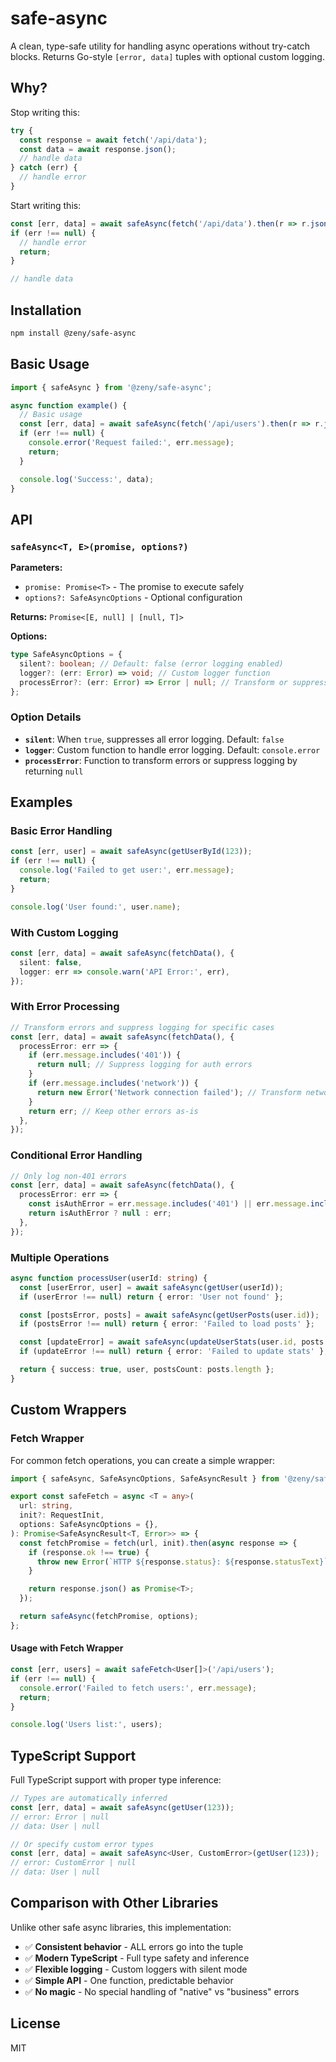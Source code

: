 # safe-async

A clean, type-safe utility for handling async operations without try-catch blocks. Returns Go-style `[error, data]` tuples with optional custom logging.

## Why?

Stop writing this:

```typescript
try {
  const response = await fetch('/api/data');
  const data = await response.json();
  // handle data
} catch (err) {
  // handle error
}
```

Start writing this:

```typescript
const [err, data] = await safeAsync(fetch('/api/data').then(r => r.json()));
if (err !== null) {
  // handle error
  return;
}

// handle data
```

## Installation

```bash
npm install @zeny/safe-async
```

## Basic Usage

```typescript
import { safeAsync } from '@zeny/safe-async';

async function example() {
  // Basic usage
  const [err, data] = await safeAsync(fetch('/api/users').then(r => r.json()));
  if (err !== null) {
    console.error('Request failed:', err.message);
    return;
  }

  console.log('Success:', data);
}
```

## API

### `safeAsync<T, E>(promise, options?)`

**Parameters:**

- `promise: Promise<T>` - The promise to execute safely
- `options?: SafeAsyncOptions` - Optional configuration

**Returns:** `Promise<[E, null] | [null, T]>`

**Options:**

```typescript
type SafeAsyncOptions = {
  silent?: boolean; // Default: false (error logging enabled)
  logger?: (err: Error) => void; // Custom logger function
  processError?: (err: Error) => Error | null; // Transform or suppress errors
};
```

### Option Details

- **`silent`**: When `true`, suppresses all error logging. Default: `false`
- **`logger`**: Custom function to handle error logging. Default: `console.error`
- **`processError`**: Function to transform errors or suppress logging by returning `null`

## Examples

### Basic Error Handling

```typescript
const [err, user] = await safeAsync(getUserById(123));
if (err !== null) {
  console.log('Failed to get user:', err.message);
  return;
}

console.log('User found:', user.name);
```

### With Custom Logging

```typescript
const [err, data] = await safeAsync(fetchData(), {
  silent: false,
  logger: err => console.warn('API Error:', err),
});
```

### With Error Processing

```typescript
// Transform errors and suppress logging for specific cases
const [err, data] = await safeAsync(fetchData(), {
  processError: err => {
    if (err.message.includes('401')) {
      return null; // Suppress logging for auth errors
    }
    if (err.message.includes('network')) {
      return new Error('Network connection failed'); // Transform network errors
    }
    return err; // Keep other errors as-is
  },
});
```

### Conditional Error Handling

```typescript
// Only log non-401 errors
const [err, data] = await safeAsync(fetchData(), {
  processError: err => {
    const isAuthError = err.message.includes('401') || err.message.includes('Unauthorized');
    return isAuthError ? null : err;
  },
});
```

### Multiple Operations

```typescript
async function processUser(userId: string) {
  const [userError, user] = await safeAsync(getUser(userId));
  if (userError !== null) return { error: 'User not found' };

  const [postsError, posts] = await safeAsync(getUserPosts(user.id));
  if (postsError !== null) return { error: 'Failed to load posts' };

  const [updateError] = await safeAsync(updateUserStats(user.id, posts.length));
  if (updateError !== null) return { error: 'Failed to update stats' };

  return { success: true, user, postsCount: posts.length };
}
```

## Custom Wrappers

### Fetch Wrapper

For common fetch operations, you can create a simple wrapper:

```typescript
import { safeAsync, SafeAsyncOptions, SafeAsyncResult } from '@zeny/safe-async';

export const safeFetch = async <T = any>(
  url: string,
  init?: RequestInit,
  options: SafeAsyncOptions = {},
): Promise<SafeAsyncResult<T, Error>> => {
  const fetchPromise = fetch(url, init).then(async response => {
    if (response.ok !== true) {
      throw new Error(`HTTP ${response.status}: ${response.statusText}`);
    }

    return response.json() as Promise<T>;
  });

  return safeAsync(fetchPromise, options);
};
```

#### Usage with Fetch Wrapper

```typescript
const [err, users] = await safeFetch<User[]>('/api/users');
if (err !== null) {
  console.error('Failed to fetch users:', err.message);
  return;
}

console.log('Users list:', users);
```

## TypeScript Support

Full TypeScript support with proper type inference:

```typescript
// Types are automatically inferred
const [err, data] = await safeAsync(getUser(123));
// error: Error | null
// data: User | null

// Or specify custom error types
const [err, data] = await safeAsync<User, CustomError>(getUser(123));
// error: CustomError | null
// data: User | null
```

## Comparison with Other Libraries

Unlike other safe async libraries, this implementation:

- ✅ **Consistent behavior** - ALL errors go into the tuple
- ✅ **Modern TypeScript** - Full type safety and inference
- ✅ **Flexible logging** - Custom loggers with silent mode
- ✅ **Simple API** - One function, predictable behavior
- ✅ **No magic** - No special handling of "native" vs "business" errors

## License

MIT
